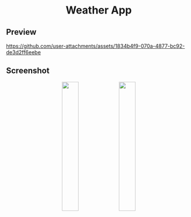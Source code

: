 <h1 align="center">Weather App</h1>

## Preview

https://github.com/user-attachments/assets/1834b4f9-070a-4877-bc92-de3d2ff6eebe

## Screenshot

<p align="center">
    <img src="https://github.com/user-attachments/assets/68721798-e735-4560-b0fb-536bb3288bcc" width="30%">
    <img src="https://github.com/user-attachments/assets/6e832eb8-bb80-4abc-b160-8c0ee07f663f" width="30%">
</p>
